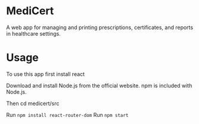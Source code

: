 # MediCert
A web app for managing and printing prescriptions, certificates, and reports in healthcare settings.

# Usage
To use this app first install react

Download and install Node.js from the official website. npm is included with Node.js. 

Then cd medicert/src

Run `npm install react-router-dom`
Run `npm start`
